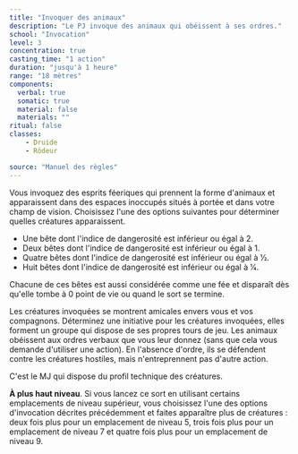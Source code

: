 ```yaml
---
title: "Invoquer des animaux"
description: "Le PJ invoque des animaux qui obéissent à ses ordres."
school: "Invocation"
level: 3
concentration: true
casting_time: "1 action"
duration: "jusqu'à 1 heure"
range: "18 mètres"
components:
  verbal: true
  somatic: true
  material: false
  materials: ""
ritual: false
classes:
    - Druide
    - Rôdeur

source: "Manuel des règles"
---
```

Vous invoquez des esprits féeriques qui prennent la forme d'animaux et apparaissent dans des espaces inoccupés situés à portée et dans votre champ de vision. Choisissez l'une des options suivantes pour déterminer quelles créatures apparaissent.
* Une bête dont l'indice de dangerosité est inférieur ou égal à 2.
* Deux bêtes dont l'indice de dangerosité est inférieur ou égal à 1.
* Quatre bêtes dont l'indice de dangerosité est inférieur ou égal à 1⁄2.
* Huit bêtes dont l'indice de dangerosité est inférieur ou égal à 1⁄4.

Chacune de ces bêtes est aussi considérée comme une fée et disparaît dès qu'elle tombe à 0 point de vie ou quand le sort se termine.

Les créatures invoquées se montrent amicales envers vous et vos compagnons. Déterminez une initiative pour les créatures invoquées, elles forment un groupe qui dispose de ses propres tours de jeu. Les animaux obéissent aux ordres verbaux que vous leur donnez (sans que cela vous demande d'utiliser une action). En l'absence d'ordre, ils se défendent contre les créatures hostiles, mais n'entreprennent pas d'autre action.

C'est le MJ qui dispose du profil technique des créatures.

**À plus haut niveau**. Si vous lancez ce sort en utilisant certains emplacements de niveau supérieur, vous choisissez l'une des options d'invocation décrites précédemment et faites apparaître plus de créatures : deux fois plus pour un emplacement de niveau 5, trois fois plus pour un emplacement de niveau 7 et quatre fois plus pour un emplacement de niveau 9.
